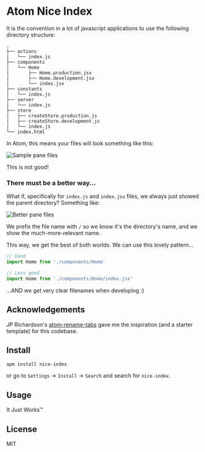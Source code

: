 Atom Nice Index
================

It is the convention in a lot of javascript applications to use the following directory structure:

```
.
├── actions
|   └── index.js
├── components
|   └── Home
|       ├── Home.production.jsx
|       ├── Home.development.jsx
|       └── index.jsx
├── constants
|   └── index.js
├── server
|   └── index.js
├── store
|   ├── createStore.production.js
|   ├── createStore.development.js
|   └── index.js
└── index.html
```

In Atom, this means your files will look something like this:

![Sample pane files](http://i.imgur.com/GDexok8.jpg)

This is not good!

### There must be a better way...

What if, specifically for `index.js` and `index.jsx` files, we always just showed the parent directory? Something like:

![Better pane files](http://i.imgur.com/gM88FOR.png)

We prefix the file name with `/` so we know it's the directory's name, and we show the much-more-relevant name.

This way, we get the best of both worlds. We can use this lovely pattern...

```js
// Good
import Home from './components/Home'

// Less good
import Home from './components/Home/index.jsx'
```

...AND we get very clear filenames when developing :)


Acknowledgements
----------------

JP Richardson's [atom-rename-tabs](https://github.com/jprichardson/atom-rename-tabs) gave me the inspiration (and a starter template) for this codebase.



Install
-------

```
apm install nice-index
```

or go to `Settings` → `Install` → `Search` and search for `nice-index`.


Usage
-----

It Just Works™


License
-------
MIT
